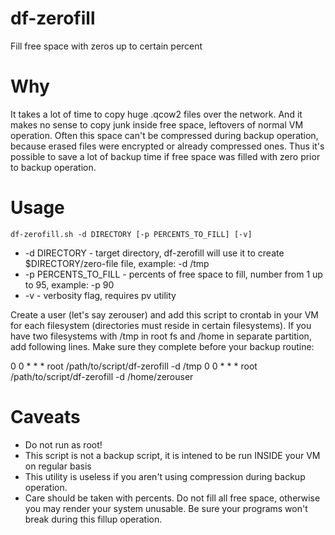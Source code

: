 # df-zerofill
Fill free space with zeros up to certain percent

# Why
It takes a lot of time to copy huge .qcow2 files over the network. And it makes
no sense to copy junk inside free space, leftovers of normal VM operation.
Often this space can't be compressed during backup operation, because erased
files were encrypted or already compressed ones. Thus it's possible to save a 
lot of backup time if free space was filled with zero prior to backup operation.

# Usage

    df-zerofill.sh -d DIRECTORY [-p PERCENTS_TO_FILL] [-v]

*  -d DIRECTORY - target directory, df-zerofill will use it to create $DIRECTORY/zero-file file, example: -d /tmp
*  -p PERCENTS_TO_FILL - percents of free space to fill, number from 1 up to 95, example: -p 90
*  -v - verbosity flag, requires pv utility

Create a user (let's say zerouser) and add this script to crontab in your VM for each
filesystem (directories must reside in certain filesystems). If you have two filesystems
with /tmp in root fs and /home in separate partition, add following lines. Make sure
they complete before your backup routine:

0 0 * * * root /path/to/script/df-zerofill -d /tmp
0 0 * * * root /path/to/script/df-zerofill -d /home/zerouser

# Caveats
*  Do not run as root! 
*  This script is not a backup script, it is intened to be run INSIDE your VM on regular basis
*  This utility is useless if you aren't using compression during backup operation.
*  Care should be taken with percents. Do not fill all free space, otherwise you may render your system unusable.
Be sure your programs won't break during this fillup operation.
